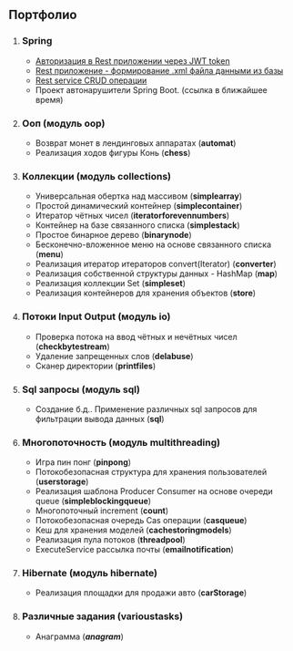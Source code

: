 ## Портфолио 
1. ### Spring
    * [Авторизация в Rest приложении через JWT token](https://github.com/MaximSysoev/jwt "Авторизация в Rest приложении через JWT token")
    * [Rest приложение - формирование .xml файла данными из базы](https://github.com/MaximSysoev/magnit "Формирование .xml файла данными из базы")
    * [Rest service CRUD операции](https://github.com/MaximSysoev/auth "Crud операции")
    * Проект автонарушители Spring Boot. (ссылка в ближайшее время)
2. ### Ооп (модуль oop)
    * Возврат монет в лендинговых аппаратах (**automat**)
    * Реализация ходов фигуры Конь (**chess**)
3. ###  Коллекции (модуль collections)  
    * Универсальная обертка над массивом (**simplearray**)
    * Простой динамический контейнер (**simplecontainer**)
    * Итератор чётных чисел (**iteratorforevennumbers**)
    * Контейнер на базе связанного списка (**simplestack**)
    * Простое бинарное дерево (**binarynode**)
    * Бесконечно-вложенное меню на основе связанного списка (**menu**)
    * Реализация итератор итераторов convert(Iterator<Iterator>) (**converter**)
    * Реализация собственной структуры данных - HashMap (**map**)
    * Реализация коллекции Set (**simpleset**)
    * Реализация контейнеров для хранения объектов (**store**)
4. ### Потоки Input Output (модуль io)
     * Проверка потока на ввод чётных и нечётных чисел (**checkbytestream**)
     * Удаление запрещенных слов (**delabuse**)
     * Сканер директории (**printfiles**)
5. ### Sql запросы (модуль sql)
     * Создание б.д.. Применение различных sql запросов для фильтрации вывода данных (**sql**)
6. ### Многопоточность (модуль multithreading)
     * Игра пин понг (**pinpong**)
     * Потокобезопасная структура для хранения пользователей (**userstorage**)
     * Реализация шаблона Producer Consumer на основе очереди queue (**simpleblockingqueue**)
     * Многопоточный increment (**count**)
     * Потокобезопасная очередь Cas операции (**casqueue**)
     * Кеш для хранения моделей (**cachestoringmodels**)
     * Реализация пула потоков (**threadpool**)
     * ExecuteService рассылка почты (**emailnotification**)
7. ### Hibernate (модуль hibernate)
      * Реализация площадки для продажи авто (**carStorage**)
8. ### Различные задания (varioustasks)
     * Анаграмма (***anagram***)
